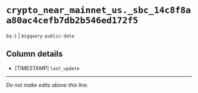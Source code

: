 # `crypto_near_mainnet_us._sbc_14c8f8aa80ac4cefb7db2b546ed172f5`
`bq-1` | `bigquery-public-data`

## Column details
* [TIMESTAMP] `last_update`

-------------------------------------------------------------------------------
*Do not make edits above this line.*
